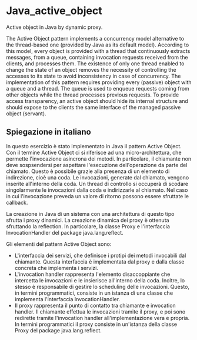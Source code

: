 # Java_active_object
Active object in Java by dynamic proxy.

The Active Object pattern implements a concurrency model alternative to the thread-based one (provided by Java as its default model). According to this model, every object is provided with a thread that continuously extracts messages, from a queue, containing invocation requests received from the clients, and processes them. The existence of only one thread enabled to change the state of an object removes the necessity of controlling the accesses to its state to avoid inconsistency in case of concurrency.
The implementation of this pattern requires providing every (passive) object with a queue and a thread. The queue is used to enqueue requests coming from other objects while the thread processes previous requests. To provide access transparency, an active object should hide its internal structure and should expose to the clients the same interface of the managed passive object (servant).

## Spiegazione in italiano
In questo esercizio è stato implementato in Java il pattern Active Object. 
Con il termine Active Object ci si riferisce ad una micro-architettura, che permette l'invocazione asincrona dei metodi. In particolare, il chiamante non deve sospsendersi per aspettare l'esecuzione dell'operazione da parte del chiamato. Questo è possibile grazie alla presenza di un elemento di indirezione, cioè una coda. Le invocazioni, generate dal chiamato, vengono inserite all'interno della coda. Un thread di controllo si occuperà di scodare singolarmente le invocazioni dalla coda e indirizzarle al chiamato. Nel caso in cui l'invocazione preveda un valore di ritorno possono essere sfruttate le callback.

La creazione in Java di un sistema con una architettura di questo tipo sfrutta i proxy dinamici. 
La creazione dinamica dei proxy è ottenuta sfruttando la reflection. In particolare, la classe Proxy e l'interfaccia InvocationHandler del package java.lang.reflect.

Gli elementi del pattern Active Object sono:
- L'interfaccia dei servizi, che definisce i protipi dei metodi invocabili dal chiamante. Questa interfaccia è implementata dal proxy e dalla classe concreta che implementa i servizi.
- L'invocation handler rappresenta l'elemento disaccoppiante che intercetta le invocazioni e le insierisce all'interno della coda. Inoltre, lo stesso è responsabile di gestire lo scheduling delle invocazioni. Questo, in termini programmatici, consiste in un istanza di una classe che implementa l'interfaccia InvocationHandler.
- Il proxy rappresenta il punto di contatto tra chiamante e invocation handler. Il chiamante effettua le invocazioni tramite il proxy, e poi sono redirette tramite l'invocation handler all'implementazione vera e propria. In termini programmatici il proxy consiste in un'istanza della classe Proxy del package java.lang.reflect.
